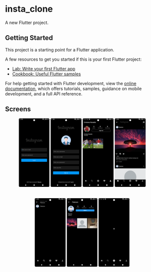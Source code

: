 # insta_clone

A new Flutter project.

## Getting Started

This project is a starting point for a Flutter application.

A few resources to get you started if this is your first Flutter project:

- [Lab: Write your first Flutter app](https://docs.flutter.dev/get-started/codelab)
- [Cookbook: Useful Flutter samples](https://docs.flutter.dev/cookbook)

For help getting started with Flutter development, view the
[online documentation](https://docs.flutter.dev/), which offers tutorials,
samples, guidance on mobile development, and a full API reference.

## Screens

<div align="center">
  <img src="https://github.com/petscaramussi/images/blob/main/insta/login.png" width="20%" height="20%">
  <img src="https://github.com/petscaramussi/images/blob/main/insta/register.png" width="20%" height="20%">
  <img src="https://github.com/petscaramussi/images/blob/main/insta/ownprofile.png" width="20%" height="20%">
  <img src="https://github.com/petscaramussi/images/blob/main/insta/posts.png" width="20%" height="20%">
  <br><br><br>
  <img src="https://github.com/petscaramussi/images/blob/main/insta/search.png" width="20%" height="20%">
  <img src="https://github.com/petscaramussi/images/blob/main/insta/user.png" width="20%" height="20%">
  <img src="https://github.com/petscaramussi/images/blob/main/insta/addPost.png" width="20%" height="20%">
</div>
